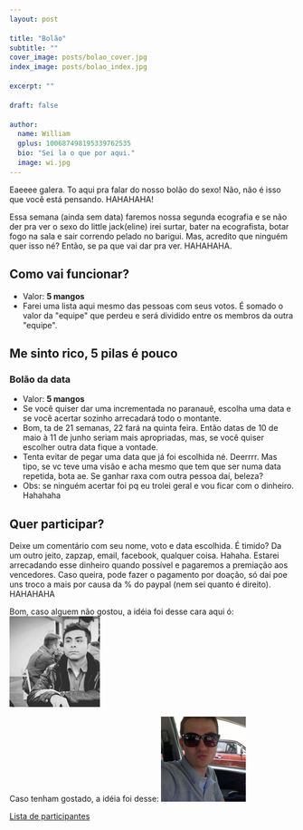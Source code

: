 ```yaml
---
layout: post

title: "Bolão"
subtitle: ""
cover_image: posts/bolao_cover.jpg
index_image: posts/bolao_index.jpg

excerpt: ""

draft: false

author:
  name: William
  gplus: 100687498195339762535 
  bio: "Sei la o que por aqui."
  image: wi.jpg
---
```


Eaeeee galera. To aqui pra falar do nosso bolão do sexo! Não, não é isso que você está pensando. HAHAHAHA!

Essa semana (ainda sem data) faremos nossa segunda ecografia e se não der pra ver o sexo do little jack(eline) irei surtar, bater na ecografista, botar fogo na sala e sair correndo pelado no barigui. Mas, acredito que ninguém quer isso né? Então, se pa que vai dar pra ver. HAHAHAHA.

## Como vai funcionar?

* Valor: **5 mangos**
* Farei uma lista aqui mesmo das pessoas com seus votos. É somado o valor da "equipe" que perdeu e será dividido entre os membros da outra "equipe".

## Me sinto rico, 5 pilas é pouco

### Bolão da data
* Valor: **5 mangos**
* Se você quiser dar uma incrementada no paranauê, escolha uma data e se você acertar sozinho arrecadará todo o montante.
* Bom, ta de 21 semanas, 22 fará na quinta feira. Então datas de 10 de maio à 11 de junho seriam mais apropriadas, mas, se você quiser escolher outra data fique a vontade.
* Tenta evitar de pegar uma data que já foi escolhida né. Deerrrr. Mas tipo, se vc teve uma visão e acha mesmo que tem que ser numa data repetida, bota ae. Se ganhar raxa com outra pessoa daí, beleza?
* Obs: se ninguém acertar foi pq eu trolei geral e vou ficar com o dinheiro. Hahahaha
 
## Quer participar?

Deixe um comentário com seu nome, voto e data escolhida. É timido? Da um outro jeito, zapzap, email, facebook, qualquer coisa. Hahaha.
Estarei arrecadando esse dinheiro quando possível e pagaremos a premiação aos vencedores. Caso queira, pode fazer o pagamento por doação, só daí poe uns troco a mais por causa da % do paypal (nem sei quanto é direito). HAHAHAHA

Bom, caso alguem não gostou, a idéia foi desse cara aqui ó:
<img src="/images/six.jpg">

Caso tenham gostado, a idéia foi desse:
<img src="/images/wi.jpg">

[Lista de participantes](/2015/01/27/participantes-bolao/)
